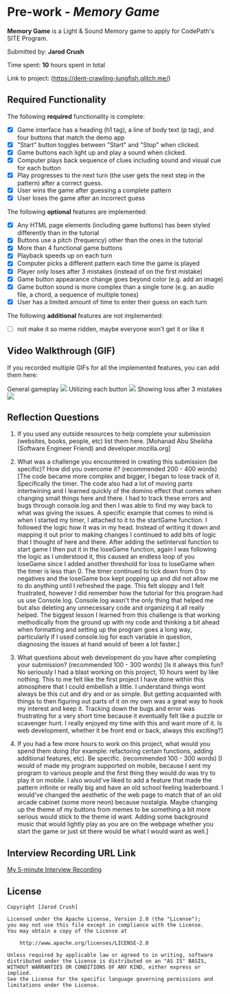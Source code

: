 # Pre-work - *Memory Game*

**Memory Game** is a Light & Sound Memory game to apply for CodePath's SITE Program. 

Submitted by: **Jarod Crush**

Time spent: **10** hours spent in total

Link to project: (https://dent-crawling-lungfish.glitch.me/)

## Required Functionality

The following **required** functionality is complete:

* [X] Game interface has a heading (h1 tag), a line of body text (p tag), and four buttons that match the demo app
* [X] "Start" button toggles between "Start" and "Stop" when clicked. 
* [X] Game buttons each light up and play a sound when clicked. 
* [X] Computer plays back sequence of clues including sound and visual cue for each button
* [X] Play progresses to the next turn (the user gets the next step in the pattern) after a correct guess. 
* [X] User wins the game after guessing a complete pattern
* [X] User loses the game after an incorrect guess

The following **optional** features are implemented:

* [x] Any HTML page elements (including game buttons) has been styled differently than in the tutorial
* [x] Buttons use a pitch (frequency) other than the ones in the tutorial
* [x] More than 4 functional game buttons
* [x] Playback speeds up on each turn
* [x] Computer picks a different pattern each time the game is played
* [x] Player only loses after 3 mistakes (instead of on the first mistake)
* [x] Game button appearance change goes beyond color (e.g. add an image)
* [x] Game button sound is more complex than a single tone (e.g. an audio file, a chord, a sequence of multiple tones)
* [x] User has a limited amount of time to enter their guess on each turn

The following **additional** features are not implemented:

- [ ] not make it so meme ridden, maybe everyone won't get it or like it

## Video Walkthrough (GIF)

If you recorded multiple GIFs for all the implemented features, you can add them here:

General gameplay
![](http://g.recordit.co/4qna58Q7kR.gif)
Utilizing each button
![](http://g.recordit.co/HebIORTqkA.gif)
Showing loss after 3 mistakes
![](http://g.recordit.co/BnTFMykeJW.gif)

## Reflection Questions
1. If you used any outside resources to help complete your submission (websites, books, people, etc) list them here. 
[Mohanad Abu Sheikha (Software Engineer Friend) and developer.mozilla.org]

2. What was a challenge you encountered in creating this submission (be specific)? How did you overcome it? (recommended 200 - 400 words) 
[The code became more complex and bigger, I began to lose track of it. Specifically the timer. The code also had a lot of moving parts intertwining and I learned quickly of the domino effect that comes when changing small things here and there.  I had to track these errors and bugs through console.log and then I was able to find my way back to what was giving the issues. A specific example that comes to mind is when I started my timer, I attached to it to the startGame function. I followed the logic how It was in my head. Instead of writing it down and mapping it out prior to making changes I continued to add bits of logic that I thought of here and there. After adding the setInterval function to start game I then put it in the loseGame function, again I was following the logic as I understood it, this caused an endless loop of you loseGame since I added another threshold for loss to loseGame when the timer is less than 0. The timer continued to tick down from 0 to negatives and the loseGame box kept popping up and did not allow me to do anything until I refreshed the page. This felt sloppy and I felt frustrated, however I did remember how the tutorial for this program had us use Console.log. Console.log wasn't the only thing that helped me but also deleting any unnecessary code and organizing it all really helped. The biggest lesson I learned from this challenge is that working methodically from the ground up with my code and thinking a bit ahead when formatting and setting up the program goes a long way, particularly if I used console.log for each variable in question, diagnosing the issues at hand would of been a lot faster.]

3. What questions about web development do you have after completing your submission? (recommended 100 - 300 words) 
[Is it always this fun? No seriously I had a blast working on this project, 10 hours went by like nothing. This to me felt like the first project I have done within this atmosphere that I could embellish a little. I understand things wont always be this cut and dry and or as simple. But getting acquainted with things to then figuring out parts of it on my own was a great way to hook my interest and keep it. Tracking down the bugs and error was frustrating for a very short time because it eventually felt like a puzzle or scavenger hunt. I really enjoyed my time with this and want more of it. Is web development, whether it be front end or back, always this exciting?]

4. If you had a few more hours to work on this project, what would you spend them doing (for example: refactoring certain functions, adding additional features, etc). Be specific. (recommended 100 - 300 words) 
[I would of made my program supported on mobile, because I sent my program to various people and the first thing they would do was try to play it on mobile. I also would've liked to add  a feature that made the pattern infinite or really big and have an old school feeling leaderboard. I would've changed the aesthetic of the web page to match that of an old arcade cabinet (some more neon) because nostalgia. Maybe changing up the theme of my buttons from memes to be something a bit more serious would stick to the theme id want.  Adding some background music that would lightly play as you are on the webpage whether you start the game or just sit there would be what I would want as well.]



## Interview Recording URL Link

[My 5-minute Interview Recording](your-link-here)


## License

    Copyright [Jarod Crush]

    Licensed under the Apache License, Version 2.0 (the "License");
    you may not use this file except in compliance with the License.
    You may obtain a copy of the License at

        http://www.apache.org/licenses/LICENSE-2.0

    Unless required by applicable law or agreed to in writing, software
    distributed under the License is distributed on an "AS IS" BASIS,
    WITHOUT WARRANTIES OR CONDITIONS OF ANY KIND, either express or implied.
    See the License for the specific language governing permissions and
    limitations under the License.
